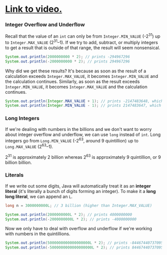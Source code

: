 # [Link to video.]()

### Integer Overflow and Underflow

Recall that the value of an `int` can only be from `Integer.MIN_VALUE` (-2<sup>31</sup>) up to `Integer.MAX_VALUE` (2<sup>31</sup>–1).
If we try to add, subtract, or multiply integers to get a result that is outside of that range, the result will seem nonsensical.

```java
System.out.println(2000000000 * 2); // prints -294967296
System.out.println(-2000000000 * 2); // prints 294967296
```

Why did we get these results? It's because as soon as the result of a calculation exceeds `Integer.MAX_VALUE`, it becomes `Integer.MIN_VALUE` and the calculation continues. Similarly, as soon as the result exceeds `Integer.MIN_VALUE`, it becomes `Integer.MAX_VALUE` and the calculation continues.

```java
System.out.println(Integer.MAX_VALUE + 1); // prints -2147483648, which is Integer.MIN_VALUE
System.out.println(Integer.MIN_VALUE - 1); // prints 2147483647, which is Integer.MAX_VALUE
```

### Long Integers

If we're dealing with numbers in the billions and we don't want to worry about integer overflow and underflow, we can use `long` instead of `int`. Long integers go from `Long.MIN_VALUE` (-2<sup>63</sup>, around 9 quintillion) up to `Long.MAX_VALUE` (2<sup>63</sup>–1). 

2<sup>31</sup> is approximately 2 billion whereas 2<sup>63</sup> is approximately 9 quintillion, or 9 billion billion. 

### Literals

If we write out some digits, Java will automatically treat it as an **integer literal** (it's literally a bunch of digits forming an integer). To make it a **long long literal**, we can append an `L`.

```java
long n = 3000000000L; // 3 billion (higher than Integer.MAX_VALUE)

System.out.println(2000000000L * 2); // prints 4000000000
System.out.println(-2000000000L * 2); // prints -4000000000
```

Now we only have to deal with overflow and underflow if we're working with numbers in the quintillions.

```java
System.out.println(5000000000000000000L * 2); // prints -8446744073709551616
System.out.println(-5000000000000000000L * 2); // prints 8446744073709551616
```
